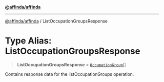 [**@affinda/affinda**](../README.md)

***

[@affinda/affinda](../globals.md) / ListOccupationGroupsResponse

# Type Alias: ListOccupationGroupsResponse

> **ListOccupationGroupsResponse** = [`OccupationGroup`](../interfaces/OccupationGroup.md)[]

Contains response data for the listOccupationGroups operation.
